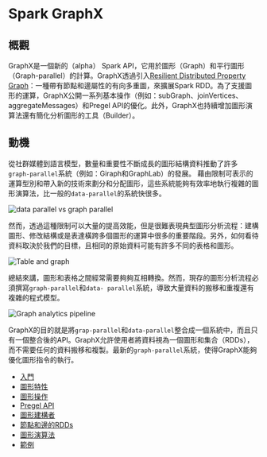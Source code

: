 # Spark GraphX

## 概觀
GraphX是一個新的（alpha） Spark API，它用於圖形（Graph）和平行圖形（Graph-parallel）的計算。GraphX透過引入[Resilient Distributed Property Graph](property-graph.md)：一種帶有節點和邊屬性的有向多重圖，來擴展Spark RDD。為了支援圖形的運算，GraphX公開一系列基本操作（例如：subGraph、joinVertices、aggregateMessages）和Pregel API的優化。此外，GraphX也持續增加圖形演算法還有簡化分析圖形的工具（Builder）。

## 動機
從社群媒體到語言模型，數量和重要性不斷成長的圖形結構資料推動了許多`graph-parallel`系統（例如：Giraph和GraphLab）的發展。
藉由限制可表示的運算型別和帶入新的技術來劃分和分配圖形，這些系統能夠有效率地執行複雜的圖形演算法，比一般的`data-parallel`的系統快很多。

![data parallel vs graph parallel](../img/data_parallel_vs_graph_parallel.png)

然而，透過這種限制可以大量的提高效能，但是很難表現典型圖形分析流程：建構圖形、修改結構或是表達橫跨多個圖形的運算中很多的重要階段。另外，如何看待資料取決於我們的目標，且相同的原始資料可能有許多不同的表格和圖形。

![Table and graph](../img/tables_and_graphs.png)

總結來講，圖形和表格之間經常需要夠夠互相轉換。然而，現存的圖形分析流程必須撰寫`graph-parallel`和`data- parallel`系統，導致大量資料的搬移和重複還有複雜的程式模型。

![Graph analytics pipeline](../img/graph_analytics_pipeline.png)

GraphX的目的就是將`grap-parallel`和`data-parallel`整合成一個系統中，而且只有一個整合後的API。GraphX允許使用者將資料視為一個圖形和集合（RDDs），而不需要任何的資料搬移和複製。最新的`graph-parallel`系統，使得GraphX能夠優化圖形指令的執行。

* [入門](getting-started.md)
* [圖形特性](property-graph.md)
* [圖形操作](graph-operators.md)
* [Pregel API](pregel-api.md)
* [圖形建構者](graph-builders.md)
* [節點和邊的RDDs](vertex-and-edge-rdds.md)
* [圖形演算法](graph-algorithms.md)
* [範例](examples.md)
